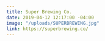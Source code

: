 ```yaml
---
title: Super Brewing Co.
date: 2019-04-12 12:17:00 -04:00
image: "/uploads/SUPERBREWING.jpg"
link: https://superbrewing.co/
---
```


